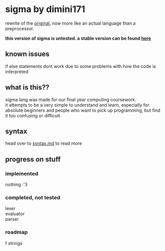 # sigma by dimini171
rewrite of the [original](https://github.com/dimini171/sigma/tree/v1), now more like an actual language than a preprocessor. 

**this version of sigma is untested. a stable version can be found [here](https://github.com/dimini171/sigma/tree/v1)**

## known issues
if else statements dont work due to some problems with how the code is interpreted

## what is this??
sigma lang was made for our final year computing coursework.   
it attempts to be a very simple to understand and learn, especially for absolute beginners and people who want to pick up programming, but find it too confusing or difficult.   

## syntax
head over to [syntax.md](https://github.com/mysteriousellipsis/sigma/blob/v2/SYNTAX.md) to read more

## progress on stuff
### implemented
nothing :'3

### completed, not tested
lexer  
evaluator  
parser  

### roadmap
f strings
